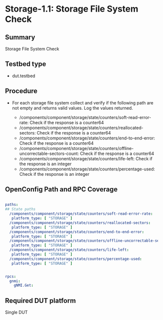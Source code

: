 # Storage-1.1: Storage File System Check

## Summary

Storage File System Check

## Testbed type

*    dut.testbed

## Procedure

* For each storage file system collect and verify if the following path are not empty and returns valid values. Log the values returned. 

  *  /components/component/storage/state/counters/soft-read-error-rate:
     Check if the response is a counter64
  *  /components/component/storage/state/counters/reallocated-sectors:
     Check if the response is a counter64
  *  /components/component/storage/state/counters/end-to-end-error:
     Check if the response is a counter64
  *  /components/component/storage/state/counters/offline-uncorrectable-sectors-count:
     Check if the response is a counter64
  *  /components/component/storage/state/counters/life-left:
     Check if the response is an integer 
  *  /components/component/storage/state/counters/percentage-used:
     Check if the response is an integer 
  
## OpenConfig Path and RPC Coverage

```yaml

paths:
## State paths
  /components/component/storage/state/counters/soft-read-error-rate:
   platform_type: [ "STORAGE" ]
  /components/component/storage/state/counters/reallocated-sectors:
   platform_type: [ "STORAGE" ]
  /components/component/storage/state/counters/end-to-end-error:
   platform_type: [ "STORAGE" ]
  /components/component/storage/state/counters/offline-uncorrectable-sectors-count:
   platform_type: [ "STORAGE" ]
  /components/component/storage/state/counters/life-left:
   platform_type: [ "STORAGE" ]
  /components/component/storage/state/counters/percentage-used:
   platform_type: [ "STORAGE" ]


rpcs:
  gnmi:
    gNMI.Get:
```
## Required DUT platform
Single DUT

